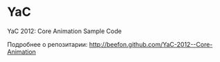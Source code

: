 YaC
===

YaC 2012: Core Animation Sample Code

Подробнее о репозитарии: http://beefon.github.com/YaC-2012--Core-Animation


